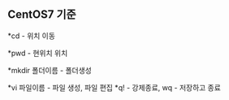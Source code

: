 ## CentOS7 기준

*cd - 위치 이동

*pwd - 현위치 위치

*mkdir 폴더이름 - 폴더생성

*vi 파일이름 - 파일 생성, 파일 편집
 *q! - 강제종료, wq - 저장하고 종료


